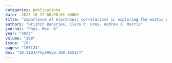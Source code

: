 ```yaml
---
categories: publications
date:  2023-10-17 00:00:01 +0000
title: "Importance of electronic correlations in exploring the exotic phase diagram of layered Li<sub>x</sub>MnO<sub>2</sub>"
authors: "Hrishit Banerjee, Clare P. Grey, Andrew J. Morris"
journal: "Phys. Rev. B"
year: "2023"
volume: "108"
issue: "16"
pages: "165124"
doi: "10.1103/PhysRevB.108.165124"
---
```

